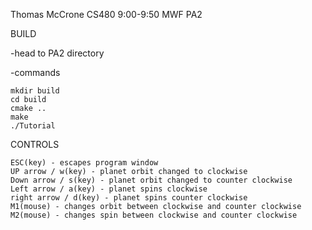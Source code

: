 Thomas McCrone
CS480
9:00-9:50 MWF
PA2

BUILD

-head to PA2 directory

-commands

	mkdir build
	cd build
	cmake ..
	make
	./Tutorial

CONTROLS

	ESC(key) - escapes program window
	UP arrow / w(key) - planet orbit changed to clockwise
	Down arrow / s(key) - planet orbit changed to counter clockwise
	Left arrow / a(key) - planet spins clockwise
	right arrow / d(key) - planet spins counter clockwise
	M1(mouse) - changes orbit between clockwise and counter clockwise
	M2(mouse) - changes spin between clockwise and counter clockwise
